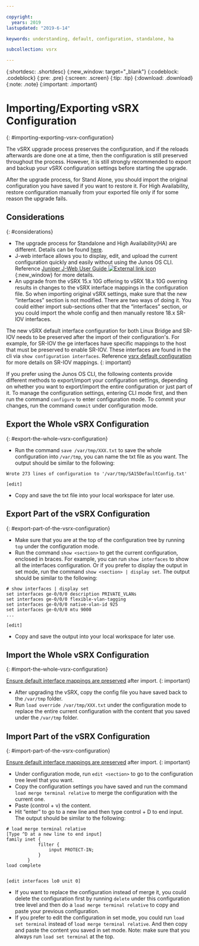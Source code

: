 ```yaml
---

copyright:
  years: 2019
lastupdated: "2019-6-14"

keywords: understanding, default, configuration, standalone, ha

subcollection: vsrx

---
```


{:shortdesc: .shortdesc}
{:new_window: target="_blank"}
{:codeblock: .codeblock}
{:pre: .pre}
{:screen: .screen}
{:tip: .tip}
{:download: .download}
{:note: .note}
{:important: .important}

# Importing/Exporting vSRX Configuration
{: #importing-exporting-vsrx-configuration}

The vSRX upgrade process preserves the configuration, and if the reloads afterwards are done one at a time, then the configuration is still preserved throughout the process. However, it is still strongly recommended to export and backup your vSRX configuration settings before starting the upgrade.

After the upgrade process, for Stand Alone, you should import the original configuration you have saved if you want to restore it. For High Availability, restore configuration manually from your exported file only if for some reason the upgrade fails.

## Considerations
{: #considerations}

* The upgrade process for Standalone and High Availability(HA) are different. Details can be found [here](docs/infrastructure/vsrx?topic=vsrx-upgrading-the-vsrx).
* J-web interface allows you to display, edit, and upload the current configuration quickly and easily without using the Junos OS CLI. Reference [Juniper J-Web User Guide ![External link icon](../../icons/launch-glyph.svg "External link icon")](https://www.juniper.net/documentation/en_US/junos/topics/concept/J-web-overview.html){:new_window} for more details.
* <a id="InterfaceMapping"></a>An upgrade from the vSRX 15.x 10G offering to vSRX 18.x 10G overring results in changes to the vSRX interface mappings in the configuration file. So when importing original vSRX settings, make sure that the new “interfaces” section is not modified. There are two ways of doing it. You could either import sub-sections other that the “interfaces” section, or you could import the whole config and then manually restore 18.x SR-IOV interfaces.

The new vSRX default interface configuration for both Linux Bridge and SR-IOV needs to be preserved after the import of their configuration's. For example, for SR-IOV the ge interfaces have specific mappings to the host that must be preserved to enable SR-IOV. These interfaces are found in the cli via `show configuration interfaces`. Reference [vsrx default configuration](docs/infrastructure/vsrx?topic=vsrx-understanding-the-vsrx-default-configuration) for more details on SR-IOV mappings.
{: important}

If you prefer using the Junos OS CLI, the following contents provide different methods to export/import your configuration settings, depending on whether you want to export/import the entire configuration or just part of it. To manage the configuration settings, entering CLI mode first, and then run the command `configure` to enter configuration mode. To commit your changes, run the command `commit` under configuration mode.


## Export the Whole vSRX Configuration
{: #export-the-whole-vsrx-configuration}

* Run the command `save /var/tmp/XXX.txt` to save the whole configuration into `/var/tmp`, you can name the txt file as you want. The output should be similar to the following:

```
Wrote 273 lines of configuration to '/var/tmp/SA15DefaultConfig.txt'

[edit]
```
* Copy and save the txt file into your local workspace for later use.

## Export Part of the vSRX Configuration
{: #export-part-of-the-vsrx-configuration}

* Make sure that you are at the top of the configuration tree by running `top` under the configuration mode.
* Run the command `show <section>` to get the current configuration, enclosed in braces. For example, you can run `show interfaces` to show all the interfaces configuration. Or if you prefer to display the output in set mode, run the command `show <section> | display set`. The output should be similar to the following:
```
# show interfaces | display set
set interfaces ge-0/0/0 description PRIVATE_VLANs
set interfaces ge-0/0/0 flexible-vlan-tagging
set interfaces ge-0/0/0 native-vlan-id 925
set interfaces ge-0/0/0 mtu 9000
...

[edit]
```
* Copy and save the output into your local workspace for later use.

## Import the Whole vSRX Configuration
{: #import-the-whole-vsrx-configuration}

[Ensure default interface mappings are preserved](#InterfaceMapping) after import.
{: important}

* After upgrading the vSRX, copy the config file you have saved back to the `/var/tmp` folder.
* Run `load override /var/tmp/XXX.txt` under the configuration mode to replace the entire current configuration with the content that you saved under the `/var/tmp` folder.

## Import Part of the vSRX Configuration
{: #import-part-of-the-vsrx-configuration}

[Ensure default interface mappings are preserved](#InterfaceMapping) after import.
{: important}

* Under configuration mode, run `edit <section>` to go to the configuration tree level that you want.
* Copy the configuration settings you have saved and run the command `load merge terminal relative` to merge the configuration with the current one.
* Paste (control + v) the content.
* Hit “enter” to go to a new line and then type control + D to end input. The output should be similar to the following:
```
# load merge terminal relative
[Type ^D at a new line to end input]
family inet {
            filter {
                input PROTECT-IN;
            }
        }
load complete


[edit interfaces lo0 unit 0]
```
* If you want to replace the configuration instead of merge it, you could delete the configuration first by running `delete` under this configuration tree level and then do a `load merge terminal relative` to copy and paste your previous configuration. 
* If you prefer to edit the configuration in set mode, you could run `load set terminal` instead of `load merge terminal relative`. And then copy and paste the content you saved in set mode. Note: make sure that you always run `load set terminal` at the top.